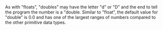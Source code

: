 As with "floats”, "doubles” may have the letter "d” or "D” and the end to tell the program the number is a "double. Similar to "float”, the default value for "double” is 0.0 and has one of the largest ranges of numbers compared to the other primitive data types.

